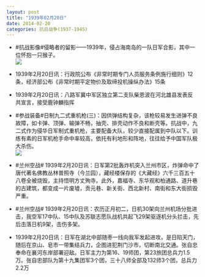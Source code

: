 ```yaml
---
layout: post
title: "1939年02月20日"
date: 2014-02-20
categories: 抗日战争(1937-1945)
---
```


<meta name="referrer" content="no-referrer" />

- #抗战影像#侵略者的留影——1939年，侵占海南岛的一队日军合影，其中一位怀抱一只猴子。 <br/><img src="https://ww4.sinaimg.cn/large/aca367d8jw1edq1tm9bdkj20ku0ekn0m.jpg" />

- 1939年2月20日讯：行政院公布《非常时期专门人员服务条例施行细则》12条，经济部公布《非常时期平定物价及取缔投机操纵办法》15条 

- 1939年2月20日讯：八路军冀中军区独立第二支队柴恩波在河北雄县发表反 共宣言，接受鹿钟麟指挥 

- #参战装备#日制九二式重机枪(三)：因供弹结构复杂，该枪较易发生进弹不良故障，如卡弹、顶弹、输弹不畅，抽壳、排壳动作不良和断壳等。抗战中，九二式作为侵华日军制式重机枪，主要配备大队，较少直接配属到中队以下。训练有素的日军机枪手命中率较高，依托有利地形和阵地，往往给予中国军队极大杀伤。 <br/><img src="https://ww3.sinaimg.cn/large/aca367d8jw1edpm75y1yfj20ar136452.jpg" />

- #兰州空战# 1939年2月20日讯：日军第2批轰炸机突入兰州市区，炸弹命中了唐代著名佛教丛林普照寺（今兰园），藏经楼保存的《大藏经》六千三百五十八卷全被烧毁，主持悟明方丈殉寺。此外，嘉福寺、东华观和柏通路、道升巷的古建筑，都变成一片废墟，贡元巷、新关街、西北新村、南街和东大街损毁严重。  

- #兰州空战# 1939年2月20日讯：农历正月初二，日机30架向兰州机场分批进击，我空军17中队、15中队及苏联志愿队战机共起飞29架驱逐机分头拦击，先后击落日机9架，击伤多架。 

- 1939年2月20日讯：日军在湖北中部随枣一线向我军发起进攻，是日陷天门，随后在京山、皂市一带集结兵力，企图进犯荆门沙市，切断南北交通。张自忠奉命在襄河东岸部署迎敌。日军主力为第16、19师团，第23旅团总兵力1.5万。张自忠部队为第十九集团军3个团，三十八师全部及132师3个团，总兵力2.2万 

